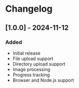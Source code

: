 # Changelog

## [1.0.0] - 2024-11-12

### Added
- Initial release
- File upload support
- Directory upload support
- Image processing
- Progress tracking
- Browser and Node.js support